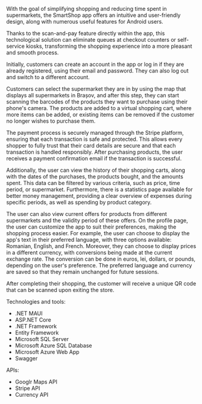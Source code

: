 With the goal of simplifying shopping and reducing time spent in supermarkets, the SmartShop app offers an intuitive and user-friendly design, along with numerous useful features for Android users.

Thanks to the scan-and-pay feature directly within the app, this technological solution can eliminate queues at checkout counters or self-service kiosks, transforming the shopping experience into a more pleasant and smooth process.

Initially, customers can create an account in the app or log in if they are already registered, using their email and password. They can also log out and switch to a different account.

Customers can select the supermarket they are in by using the map that displays all supermarkets in Brașov, and after this step, they can start scanning the barcodes of the products they want to purchase using their phone's camera. The products are added to a virtual shopping cart, where more items can be added, or existing items can be removed if the customer no longer wishes to purchase them.

The payment process is securely managed through the Stripe platform, ensuring that each transaction is safe and protected. This allows every shopper to fully trust that their card details are secure and that each transaction is handled responsibly. After purchasing products, the user receives a payment confirmation email if the transaction is successful.

Additionally, the user can view the history of their shopping carts, along with the dates of the purchases, the products bought, and the amounts spent. This data can be filtered by various criteria, such as price, time period, or supermarket. Furthermore, there is a statistics page available for better money management, providing a clear overview of expenses during specific periods, as well as spending by product category.

The user can also view current offers for products from different supermarkets and the validity period of these offers. On the profile page, the user can customize the app to suit their preferences, making the shopping process easier. 
For example, the user can choose to display the app's text in their preferred language, with three options available: Romanian, English, and French. Moreover, they can choose to display prices in a different currency, with conversions being made at the current exchange rate. The conversion can be done in euros, lei, dollars, or pounds, depending on the user's preference.
The preferred language and currency are saved so that they remain unchanged for future sessions.

After completing their shopping, the customer will receive a unique QR code that can be scanned upon exiting the store.

Technologies and tools:
- .NET MAUI
- ASP.NET Core
- .NET Framework
- Entity Framework
- Microsoft SQL Server
- Microsoft Azure SQL Database
- Microsoft Azure Web App
- Swagger

APIs:
- Googlr Maps API
- Stripe API
- Currency API
  
